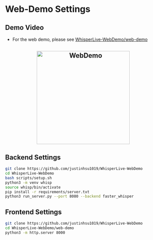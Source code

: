 # Web-Demo Settings

## Demo Video
- For the web demo, please see [WhisperLive-WebDemo/web-demo](https://github.com/JustinHsu1019/WhisperLive-WebDemo/tree/main/web-demo)

<h2 align="center">
  <a href="https://www.youtube.com/watch?v=FKH5iNP2ZKk"><img
src="https://img.youtube.com/vi/FKH5iNP2ZKk/0.jpg" style="background-color:rgba(0,0,0,0);" height=300 alt="WebDemo"></a>
</h2>

## Backend Settings
```sh
git clone https://github.com/justinhsu1019/WhisperLive-WebDemo
cd WhisperLive-WebDemo
bash scripts/setup.sh
python3 -m venv whisp
source whisp/bin/activate
pip install -r requirements/server.txt
python3 run_server.py --port 8080 --backend faster_whisper
```

## Frontend Settings
```sh
git clone https://github.com/justinhsu1019/WhisperLive-WebDemo
cd WhisperLive-WebDemo/web-demo
python3 -m http.server 8000
```
